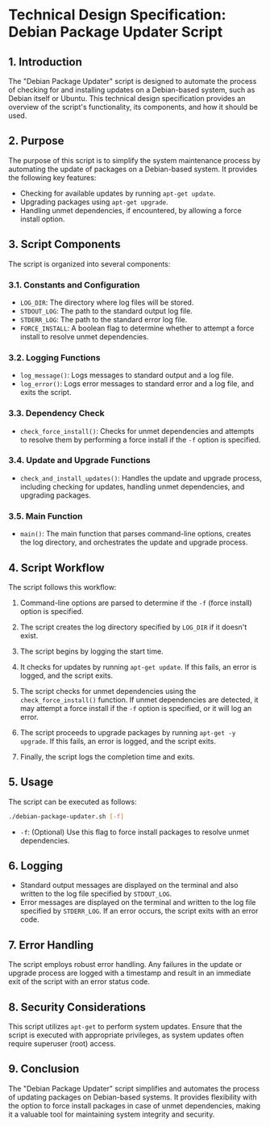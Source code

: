 # Technical Design Specification: Debian Package Updater Script

## 1. Introduction

The "Debian Package Updater" script is designed to automate the process of checking for and installing updates on a Debian-based system, such as Debian itself or Ubuntu. This technical design specification provides an overview of the script's functionality, its components, and how it should be used.

## 2. Purpose

The purpose of this script is to simplify the system maintenance process by automating the update of packages on a Debian-based system. It provides the following key features:

- Checking for available updates by running `apt-get update`.
- Upgrading packages using `apt-get upgrade`.
- Handling unmet dependencies, if encountered, by allowing a force install option.

## 3. Script Components

The script is organized into several components:

### 3.1. Constants and Configuration

- `LOG_DIR`: The directory where log files will be stored.
- `STDOUT_LOG`: The path to the standard output log file.
- `STDERR_LOG`: The path to the standard error log file.
- `FORCE_INSTALL`: A boolean flag to determine whether to attempt a force install to resolve unmet dependencies.

### 3.2. Logging Functions

- `log_message()`: Logs messages to standard output and a log file.
- `log_error()`: Logs error messages to standard error and a log file, and exits the script.

### 3.3. Dependency Check

- `check_force_install()`: Checks for unmet dependencies and attempts to resolve them by performing a force install if the `-f` option is specified.

### 3.4. Update and Upgrade Functions

- `check_and_install_updates()`: Handles the update and upgrade process, including checking for updates, handling unmet dependencies, and upgrading packages.

### 3.5. Main Function

- `main()`: The main function that parses command-line options, creates the log directory, and orchestrates the update and upgrade process.

## 4. Script Workflow

The script follows this workflow:

1. Command-line options are parsed to determine if the `-f` (force install) option is specified.

2. The script creates the log directory specified by `LOG_DIR` if it doesn't exist.

3. The script begins by logging the start time.

4. It checks for updates by running `apt-get update`. If this fails, an error is logged, and the script exits.

5. The script checks for unmet dependencies using the `check_force_install()` function. If unmet dependencies are detected, it may attempt a force install if the `-f` option is specified, or it will log an error.

6. The script proceeds to upgrade packages by running `apt-get -y upgrade`. If this fails, an error is logged, and the script exits.

7. Finally, the script logs the completion time and exits.

## 5. Usage

The script can be executed as follows:

```bash
./debian-package-updater.sh [-f]
```

- `-f`: (Optional) Use this flag to force install packages to resolve unmet dependencies.

## 6. Logging

- Standard output messages are displayed on the terminal and also written to the log file specified by `STDOUT_LOG`.
- Error messages are displayed on the terminal and written to the log file specified by `STDERR_LOG`. If an error occurs, the script exits with an error code.

## 7. Error Handling

The script employs robust error handling. Any failures in the update or upgrade process are logged with a timestamp and result in an immediate exit of the script with an error status code.

## 8. Security Considerations

This script utilizes `apt-get` to perform system updates. Ensure that the script is executed with appropriate privileges, as system updates often require superuser (root) access.

## 9. Conclusion

The "Debian Package Updater" script simplifies and automates the process of updating packages on Debian-based systems. It provides flexibility with the option to force install packages in case of unmet dependencies, making it a valuable tool for maintaining system integrity and security.